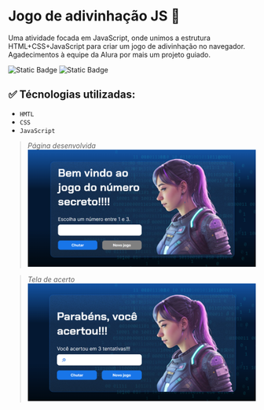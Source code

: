 # Jogo de adivinhação JS :crystal_ball:	
Uma atividade focada em JavaScript, onde unimos a estrutura HTML+CSS+JavaScript para criar um jogo de adivinhação no navegador.
Agadecimentos à equipe da Alura por mais um projeto guiado.

<img alt="Static Badge" src="https://img.shields.io/badge/Finalizado--green"> <img alt="Static Badge" src="https://img.shields.io/badge/Iniciante--orange">

## :white_check_mark: Técnologias utilizadas:
- `HMTL`
- `CSS`
- `JavaScript`

>_Página desenvolvida_ <br>
![Landingpage](https://github.com/Wes-Prad/JogoDeAdivinhacaoJS/blob/main/img/print-game.png)

>_Tela de acerto_ <br>
![Landingpage](https://github.com/Wes-Prad/JogoDeAdivinhacaoJS/blob/main/img/print-game-var02.png)
